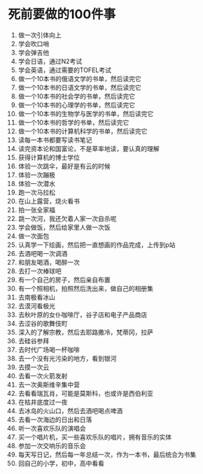 # 死前要做的100件事

1. 做一次引体向上
2. 学会吹口哨
3. 学会弹吉他
4. 学会日语，通过N2考试
5. 学会英语，通过需要的TOFEL考试
6. 做一个10本书的俄语文学的书单，然后读完它
7. 做一个10本书的日语文学的书单，然后读完它
8. 做一个10本书的社会学的书单，然后读完它
9. 做一个10本书的心理学的书单，然后读完它
10. 做一个10本书的生物学与医学的书单，然后读完它
11. 做一个10本书的哲学的书单，然后读完它
12. 做一个10本书的计算机科学的书单，然后读完它
13. 读每一本书都要写读书笔记
14. 读完资本论和国富论，不是草率地读，要认真的理解
15. 获得计算机的博士学位
16. 体验一次跳伞，最好是有云的时候
17. 体验一次蹦极
18. 体验一次潜水
19. 跑一次马拉松
20. 在山上露营，烧火看书
21. 拍一张全家福
22. 跳一次河，我还欠着人家一次自杀呢
23. 学会做饭，然后给家里人做一次饭
24. 做一次面包
25. 认真学一下绘画，然后把一直想画的作品完成，上传到p站
26. 去酒吧喝一次调酒
27. 和朋友喝酒，喝醉一次
28. 去打一次棒球吧
29. 有一个自己的房子，然后亲自布置
30. 有一个照相机，拍照然后洗出来，做自己的相册集
31. 去南极看冰山
32. 去漠河看极光
33. 去秋叶原的女仆咖啡厅，谷子店和电子产品商店
34. 去涩谷的歌舞伎町
35. 深入的了解宗教，然后去耶路撒冷，梵蒂冈，拉萨
36. 去硅谷参拜
37. 去时代广场喝一杯咖啡
38. 去一个没有光污染的地方，看到银河
39. 去摸一次云
40. 去看一次火箭发射
41. 去一次奥斯维辛集中营
42. 去看看瑞瓦肖，可能是莫斯科，也或许是西伯利亚
43. 在枯井底度过一夜
44. 去冰岛的火山口，然后去酒吧喝点啤酒
45. 去看一次海边的日出和日落
46. 听一次喜欢乐队的演唱会
47. 买一个唱片机，买一些喜欢乐队的唱片，拥有音乐的实体
48. 参加一次交响乐的音乐会
49. 每天写日记，然后每一年总结一次，作为一本书，最后统合为书集
50. 回自己的小学，初中，高中看看